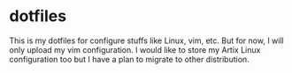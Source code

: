 # dotfiles
This is my dotfiles for configure stuffs like Linux, vim, etc. But for now, I will only upload my vim configuration. I would like to store my Artix Linux configuration too but I have a plan to migrate to other distribution.
